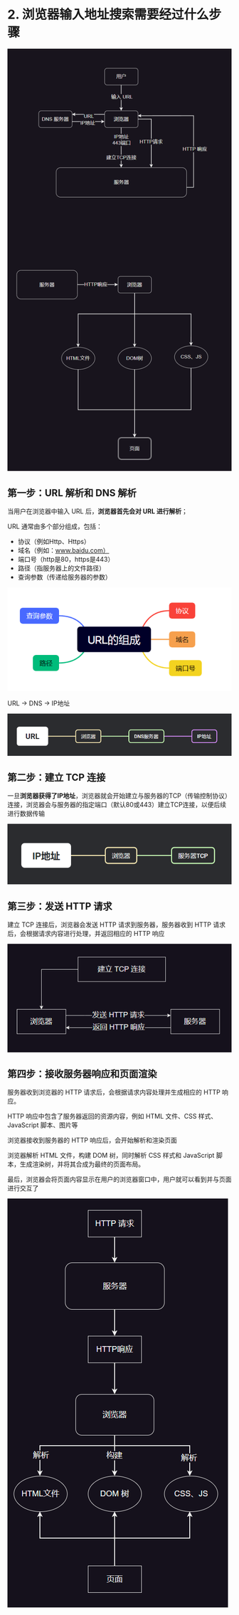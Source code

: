 # 2. 浏览器输入地址搜索需要经过什么步骤

![图 7](../images/528b41110c4568df752d45feddf1ce832de0c846cf6b94e1b7ad5fbb7de4884d.png)  

## 第一步：URL 解析和 DNS 解析

当用户在浏览器中输入 URL 后，**浏览器首先会对 URL 进行解析**；

URL 通常由多个部分组成，包括：

- 协议（例如Http、Https）
- 域名（例如：www.baidu.com）
- 端口号（http是80，https是443）
- 路径（指服务器上的文件路径）
- 查询参数（传递给服务器的参数）

![图 0](../images/c1aea6185852670e58461f025c01a96198c19e36599920280842cc0a68cfb977.png)  


URL -> DNS -> IP地址

![图 1](../images/1b5fdb85b504c72ebcee906bd731787d12469f654ba493e9399d8fc518a49a9b.png)  


## 第二步：建立 TCP 连接

一旦**浏览器获得了IP地址**，浏览器就会开始建立与服务器的TCP（传输控制协议）连接，浏览器会与服务器的指定端口（默认80或443）建立TCP连接，以便后续进行数据传输

![图 2](../images/ead0106b54d004ec1a595a87a5908f48077b1e9c02257d0f5ef97dd1eefaaa0c.png)  

## 第三步：发送 HTTP 请求

建立 TCP 连接后，浏览器会发送 HTTP 请求到服务器，服务器收到 HTTP 请求后，会根据请求内容进行处理，并返回相应的 HTTP 响应

![图 4](../images/6fd6d8e4bd42ee67c19f4fb0ecd544c232c5bd1cf2fc082e22f3e27acc4820c9.png)  

## 第四步：接收服务器响应和页面渲染

服务器收到浏览器的 HTTP 请求后，会根据请求内容处理并生成相应的 HTTP 响应。

HTTP 响应中包含了服务器返回的资源内容，例如 HTML 文件、CSS 样式、JavaScript 脚本、图片等

浏览器接收到服务器的 HTTP 响应后，会开始解析和渲染页面

浏览器解析 HTML 文件，构建 DOM 树，同时解析 CSS 样式和 JavaScript 脚本，生成渲染树，并将其合成为最终的页面布局。

最后，浏览器会将页面内容显示在用户的浏览器窗口中，用户就可以看到并与页面进行交互了

![图 6](../images/814c1ca873894cb92c3a722fa23d25635c0fd7dbef7a247a8be87de9678f2c4f.png)  

